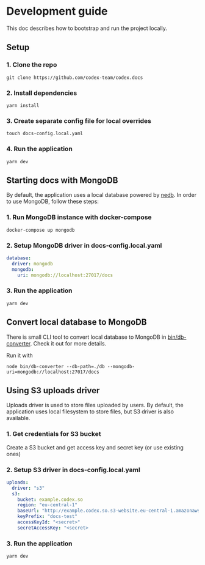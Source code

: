 # Development guide

This doc describes how to bootstrap and run the project locally.

## Setup

### 1. Clone the repo
```shell
git clone https://github.com/codex-team/codex.docs
```

### 2. Install dependencies

```shell
yarn install
```

### 3. Create separate config file for local overrides

```shell
touch docs-config.local.yaml
```

### 4. Run the application

```shell
yarn dev
```

## Starting docs with MongoDB

By default, the application uses a local database powered by [nedb](https://www.npmjs.com/package/nedb).
In order to use MongoDB, follow these steps:


### 1. Run MongoDB instance with docker-compose

```shell
docker-compose up mongodb
```

### 2. Setup MongoDB driver in docs-config.local.yaml

```yaml
database:
  driver: mongodb
  mongodb:
    uri: mongodb://localhost:27017/docs
```

### 3. Run the application

```shell
yarn dev
```

## Convert local database to MongoDB

There is small CLI tool to convert local database to MongoDB in [bin/db-converter](./bin/db-converter/README.md).
Check it out for more details.

Run it with

```shell
node bin/db-converter --db-path=./db --mongodb-uri=mongodb://localhost:27017/docs
```

## Using S3 uploads driver

Uploads driver is used to store files uploaded by users.
By default, the application uses local filesystem to store files, but S3 driver is also available.

### 1. Get credentials for S3 bucket
Create a S3 bucket and get access key and secret key (or use existing ones)

### 2. Setup S3 driver in docs-config.local.yaml

```yaml
uploads:
  driver: "s3"
  s3:
    bucket: example.codex.so
    region: "eu-central-1"
    baseUrl: "http://example.codex.so.s3-website.eu-central-1.amazonaws.com"
    keyPrefix: "docs-test"
    accessKeyId: "<secret>"
    secretAccessKey: "<secret>
```

### 3. Run the application

```shell
yarn dev
```
